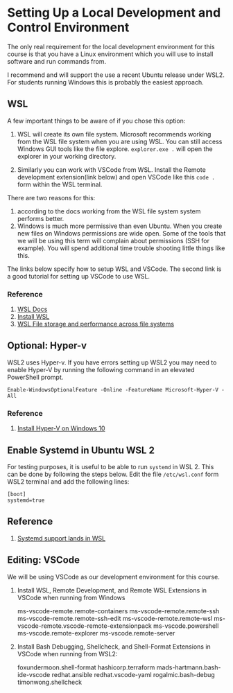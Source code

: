 # Setting Up a Local Development and Control Environment

The only real requirement for the local development environment for this course is that you have a Linux environment which you will use to install software and run commands from.

I recommend and will support the  use a recent Ubuntu release under WSL2. For students running Windows this is probably the easiest approach.

## WSL

A few important things to be aware of if you chose this option:
1. WSL will create its own file system. Microsoft recommends working from the WSL file system when you are using WSL. You can still access Windows GUI tools like the file explore. `explorer.exe .` will open the explorer in your working directory.

1. Similarly you can work with VSCode from WSL. Install the Remote development extension(link below) and open VSCode like this `code .` form within the WSL terminal.

There are two reasons for this:
1. according to the docs working from the WSL file system system performs better.
2. Windows is much more permissive than even Ubuntu. When you create new files on Windows permissions are wide open. Some of the tools that we will be using this term will complain about permissions (SSH for example). You will spend additional time trouble shooting little things like this.

The links below specify how to setup WSL and VSCode. The second link is a good tutorial for setting up VSCode to use WSL.

### Reference

1. [WSL Docs](https://learn.microsoft.com/en-us/windows/wsl/)
1. [Install WSL](https://learn.microsoft.com/en-us/windows/wsl/install)
1. [WSL File storage and performance across file systems](https://learn.microsoft.com/en-us/windows/wsl/filesystems#file-storage-and-performance-across-file-systems)

## Optional: Hyper-v

WSL2  uses Hyper-v.  If you have errors setting up WSL2 you may need to enable Hyper-V by running the following command in an elevated PowerShell prompt.

    Enable-WindowsOptionalFeature -Online -FeatureName Microsoft-Hyper-V -All

### Reference

1. [Install Hyper-V on Windows 10](https://learn.microsoft.com/en-us/virtualization/hyper-v-on-windows/quick-start/enable-hyper-v)


## Enable Systemd in Ubuntu WSL 2

For testing purposes, it is useful to be able to run `systemd` in WSL 2.  This can be done by following the steps below. Edit the file `/etc/wsl.conf` form WSL2 terminal and add the following lines:

    [boot]
    systemd=true

## Reference

1. [Systemd support lands in WSL](https://ubuntu.com/blog/ubuntu-wsl-enable-systemd)


## Editing: VSCode

We will be using VSCode as our development environment for this course.

1. Install WSL, Remote Development, and Remote WSL Extensions in VSCode when running from Windows

    ms-vscode-remote.remote-containers
    ms-vscode-remote.remote-ssh
    ms-vscode-remote.remote-ssh-edit
    ms-vscode-remote.remote-wsl
    ms-vscode-remote.vscode-remote-extensionpack
    ms-vscode.powershell
    ms-vscode.remote-explorer
    ms-vscode.remote-server

1. Install  Bash Debugging, Shellcheck, and Shell-Format Extensions in VSCode when running from WSL2:

    foxundermoon.shell-format
    hashicorp.terraform
    mads-hartmann.bash-ide-vscode
    redhat.ansible
    redhat.vscode-yaml
    rogalmic.bash-debug
    timonwong.shellcheck

